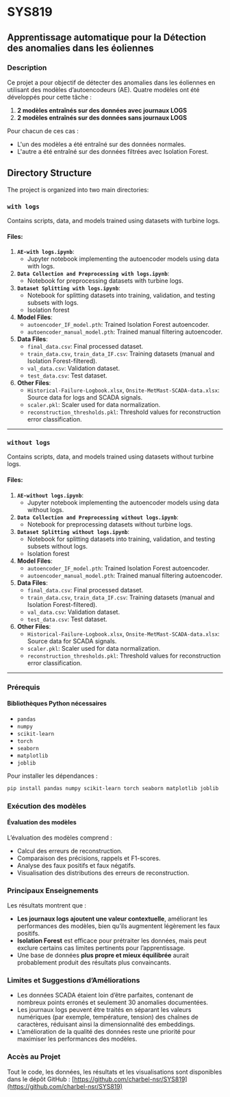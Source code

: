 # SYS819
## Apprentissage automatique pour la Détection des anomalies dans les éoliennes

### Description
Ce projet a pour objectif de détecter des anomalies dans les éoliennes en utilisant des modèles d’autoencodeurs (AE). Quatre modèles ont été développés pour cette tâche :

1. **2 modèles entraînés sur des données avec journaux LOGS**  
2. **2 modèles entraînés sur des données sans journaux LOGS**

Pour chacun de ces cas :
- L'un des modèles a été entraîné sur des données normales.
- L'autre a été entraîné sur des données filtrées avec Isolation Forest.


## Directory Structure
The project is organized into two main directories:

### `with logs`
Contains scripts, data, and models trained using datasets with turbine logs.

#### Files:
1. **`AE-with logs.ipynb`**: 
   - Jupyter notebook implementing the autoencoder models using data with logs.
2. **`Data Collection and Preprocessing with logs.ipynb`**:
   - Notebook for preprocessing datasets with turbine logs.
3. **`Dataset Splitting with logs.ipynb`**:
   - Notebook for splitting datasets into training, validation, and testing subsets with logs.
   - Isolation forest
5. **Model Files**:
   - `autoencoder_IF_model.pth`: Trained Isolation Forest autoencoder.
   - `autoencoder_manual_model.pth`: Trained manual filtering autoencoder.
6. **Data Files**:
   - `final_data.csv`: Final processed dataset.
   - `train_data.csv`, `train_data_IF.csv`: Training datasets (manual and Isolation Forest-filtered).
   - `val_data.csv`: Validation dataset.
   - `test_data.csv`: Test dataset.
7. **Other Files**:
   - `Historical-Failure-Logbook.xlsx`, `Onsite-MetMast-SCADA-data.xlsx`: Source data for logs and SCADA signals.
   - `scaler.pkl`: Scaler used for data normalization.
   - `reconstruction_thresholds.pkl`: Threshold values for reconstruction error classification.

---

### `without logs`
Contains scripts, data, and models trained using datasets without turbine logs.

#### Files:
1. **`AE-without logs.ipynb`**: 
   - Jupyter notebook implementing the autoencoder models using data without logs.
2. **`Data Collection and Preprocessing without logs.ipynb`**:
   - Notebook for preprocessing datasets without turbine logs.
3. **`Dataset Splitting without logs.ipynb`**:
   - Notebook for splitting datasets into training, validation, and testing subsets without logs.
   - Isolation forest
4. **Model Files**:
   - `autoencoder_IF_model.pth`: Trained Isolation Forest autoencoder.
   - `autoencoder_manual_model.pth`: Trained manual filtering autoencoder.
5. **Data Files**:
   - `final_data.csv`: Final processed dataset.
   - `train_data.csv`, `train_data_IF.csv`: Training datasets (manual and Isolation Forest-filtered).
   - `val_data.csv`: Validation dataset.
   - `test_data.csv`: Test dataset.
6. **Other Files**:
   - `Historical-Failure-Logbook.xlsx`, `Onsite-MetMast-SCADA-data.xlsx`: Source data for SCADA signals.
   - `scaler.pkl`: Scaler used for data normalization.
   - `reconstruction_thresholds.pkl`: Threshold values for reconstruction error classification.

---

### Prérequis
#### Bibliothèques Python nécessaires
- `pandas`
- `numpy`
- `scikit-learn`
- `torch`
- `seaborn`
- `matplotlib`
- `joblib`

Pour installer les dépendances :
```bash
pip install pandas numpy scikit-learn torch seaborn matplotlib joblib
```

### Exécution des modèles

#### Évaluation des modèles
L’évaluation des modèles comprend :
- Calcul des erreurs de reconstruction.
- Comparaison des précisions, rappels et F1-scores.
- Analyse des faux positifs et faux négatifs.
- Visualisation des distributions des erreurs de reconstruction.

### Principaux Enseignements
Les résultats montrent que :
- **Les journaux logs ajoutent une valeur contextuelle**, améliorant les performances des modèles, bien qu’ils augmentent légèrement les faux positifs.
- **Isolation Forest** est efficace pour prétraiter les données, mais peut exclure certains cas limites pertinents pour l’apprentissage.
- Une base de données **plus propre et mieux équilibrée** aurait probablement produit des résultats plus convaincants.

### Limites et Suggestions d’Améliorations
- Les données SCADA étaient loin d’être parfaites, contenant de nombreux points erronés et seulement 30 anomalies documentées.
- Les journaux logs peuvent être traités en séparant les valeurs numériques (par exemple, température, tension) des chaînes de caractères, réduisant ainsi la dimensionnalité des embeddings.
- L’amélioration de la qualité des données reste une priorité pour maximiser les performances des modèles.

### Accès au Projet
Tout le code, les données, les résultats et les visualisations sont disponibles dans le dépôt GitHub :
[https://github.com/charbel-nsr/SYS819](https://github.com/charbel-nsr/SYS819)
